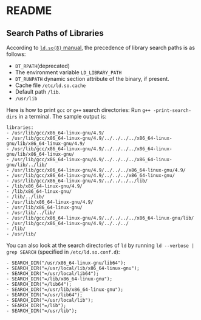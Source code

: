 # README

## Search Paths of Libraries

According to [`ld.so(8)` manual](http://man7.org/linux/man-pages/man8/ld.so.8.html), the precedence of library search paths is as follows:

- `DT_RPATH`(deprecated)
- The environment variable `LD_LIBRARY_PATH`
- `DT_RUNPATH` dynamic section attribute of the binary, if present.
- Cache file `/etc/ld.so.cache`
- Default path `/lib`.
- `/usr/lib`

Here is how to print `gcc` or `g++` search directories: Run `g++ -print-search-dirs` in a terminal. The sample output is:

```text
libraries:
- /usr/lib/gcc/x86_64-linux-gnu/4.9/
- /usr/lib/gcc/x86_64-linux-gnu/4.9/../../../../x86_64-linux-gnu/lib/x86_64-linux-gnu/4.9/
- /usr/lib/gcc/x86_64-linux-gnu/4.9/../../../../x86_64-linux-gnu/lib/x86_64-linux-gnu/
- /usr/lib/gcc/x86_64-linux-gnu/4.9/../../../../x86_64-linux-gnu/lib/../lib/
- /usr/lib/gcc/x86_64-linux-gnu/4.9/../../../x86_64-linux-gnu/4.9/
- /usr/lib/gcc/x86_64-linux-gnu/4.9/../../../x86_64-linux-gnu/
- /usr/lib/gcc/x86_64-linux-gnu/4.9/../../../../lib/
- /lib/x86_64-linux-gnu/4.9/
- /lib/x86_64-linux-gnu/
- /lib/../lib/
- /usr/lib/x86_64-linux-gnu/4.9/
- /usr/lib/x86_64-linux-gnu/
- /usr/lib/../lib/
- /usr/lib/gcc/x86_64-linux-gnu/4.9/../../../../x86_64-linux-gnu/lib/
- /usr/lib/gcc/x86_64-linux-gnu/4.9/../../../
- /lib/
- /usr/lib/
```

You can also look at the search directories of `ld` by running `ld --verbose | grep SEARCH` (specified in `/etc/ld.so.conf.d`):

```text
- SEARCH_DIR("/usr/x86_64-linux-gnu/lib64");
- SEARCH_DIR("=/usr/local/lib/x86_64-linux-gnu");
- SEARCH_DIR("=/usr/local/lib64");
- SEARCH_DIR("=/lib/x86_64-linux-gnu");
- SEARCH_DIR("=/lib64");
- SEARCH_DIR("=/usr/lib/x86_64-linux-gnu");
- SEARCH_DIR("=/usr/lib64");
- SEARCH_DIR("=/usr/local/lib");
- SEARCH_DIR("=/lib");
- SEARCH_DIR("=/usr/lib");
```
